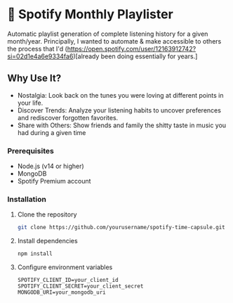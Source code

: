# 🎵 Spotify Monthly Playlister
Automatic playlist generation of complete listening history for a given month/year. Principally, I wanted to automate & make accessible to others the process that I'd (https://open.spotify.com/user/12163912742?si=02d1e4a6e9334fa6)[already been doing essentially for years.]

## Why Use It?
- Nostalgia: Look back on the tunes you were loving at different points in your life.
- Discover Trends: Analyze your listening habits to uncover preferences and rediscover forgotten favorites.
- Share with Others: Show friends and family the shitty taste in music you had during a given time

### Prerequisites

- Node.js (v14 or higher)
- MongoDB
- Spotify Premium account

### Installation

1. Clone the repository
   ```bash
   git clone https://github.com/yourusername/spotify-time-capsule.git
   ```
2. Install dependencies
   ```bash
   npm install
   ```
3. Configure environment variables
   ```env
   SPOTIFY_CLIENT_ID=your_client_id
   SPOTIFY_CLIENT_SECRET=your_client_secret
   MONGODB_URI=your_mongodb_uri
   ```
